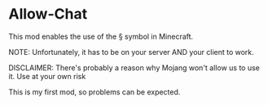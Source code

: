 # Allow-Chat
This mod enables the use of the § symbol in Minecraft.

NOTE: Unfortunately, it has to be on your server AND your client to work.

DISCLAIMER: There's probably a reason why Mojang won't allow us to use it. Use at your own risk






This is my first mod, so problems can be expected.
